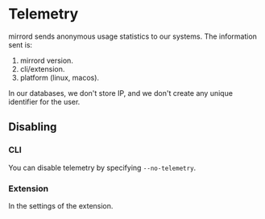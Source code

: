 # Telemetry

mirrord sends anonymous usage statistics to our systems. The information sent is:
1. mirrord version.
2. cli/extension.
3. platform (linux, macos).

In our databases, we don't store IP, and we don't create any unique identifier for the user.

## Disabling

### CLI
You can disable telemetry by specifying `--no-telemetry`.

### Extension
In the settings of the extension.